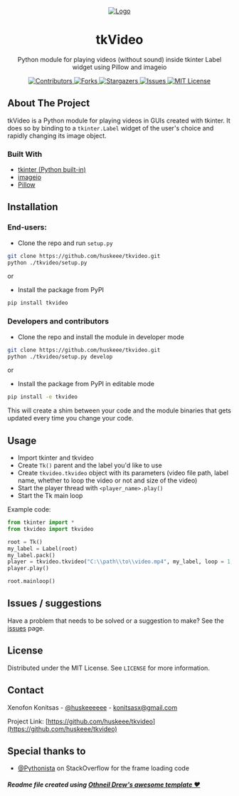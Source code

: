 
<p align="center">
  <a href="https://github.com/huskeee/tkvideo">
    <img src="https://raw.githubusercontent.com/huskeee/tkvideo/master/images/logo.png" alt="Logo" >
  </a>

  <h1 align="center">tkVideo</h1>

  <p align="center">
    Python module for playing videos (without sound) inside tkinter Label widget using Pillow and imageio
    <br />

</p>

<p align = center>
	<a href="https://github.com/huskeee/tkvideo/graphs/contributors">
		<img src="https://img.shields.io/github/contributors/huskeee/tkvideo.svg?style=flat-square" alt="Contributors" />
	</a>
	<a href="https://github.com/huskeee/tkvideo/network/members">
		<img src="https://img.shields.io/github/forks/huskeee/tkvideo.svg?style=flat-square" alt="Forks" />
	</a>
	<a href="https://github.com/huskeee/tkvideo/stargazers">
		<img src="https://img.shields.io/github/stars/huskeee/tkvideo.svg?style=flat-squarem/huskeee/tkvideo/network/members" alt="Stargazers" />
	</a>
	<a href="https://github.com/huskeee/tkvideo/issues">
		<img src="https://img.shields.io/github/issues/huskeee/tkvideo.svg?style=flat-square" alt="Issues" />
	</a>
	<a href="https://github.com/huskeee/tkvideo/blob/master/LICENSE">
		<img src="https://img.shields.io/github/license/huskeee/tkvideo.svg?style=flat-square" alt="MIT License" />
	</a>
</p>





<!-- ABOUT THE PROJECT -->
## About The Project

tkVideo is a Python module for playing videos in GUIs created with tkinter. It does so by binding to a `tkinter.Label` widget of the user's choice and rapidly changing its image object.


### Built With

* [tkinter (Python built-in)](https://docs.python.org/3/library/tkinter.html)
* [imageio](imageio.github.io)
* [Pillow](https://pypi.org/project/Pillow/)


## Installation

### End-users:

 * Clone the repo and run `setup.py`
```sh
git clone https://github.com/huskeee/tkvideo.git
python ./tkvideo/setup.py
```
or
 * Install the package from PyPI
```sh
pip install tkvideo
```

### Developers and contributors
 * Clone the repo and install the module in developer mode
```sh
git clone https://github.com/huskeee/tkvideo.git
python ./tkvideo/setup.py develop
```
or
 * Install the package from PyPI in editable mode
```sh
pip install -e tkvideo
```

This will create a shim between your code and the module binaries that gets updated every time you change your code.


<!-- USAGE EXAMPLES -->
## Usage

* Import tkinter and tkvideo
* Create `Tk()` parent and the label you'd like to use
* Create `tkvideo.tkvideo` object with its parameters (video file path, label name, whether to loop the video or not and size of the video)
* Start the player thread with `<player_name>.play()`
* Start the Tk main loop

Example code:
```py
from tkinter import *
from tkvideo import tkvideo

root = Tk()
my_label = Label(root)
my_label.pack()
player = tkvideo.tkvideo("C:\\path\\to\\video.mp4", my_label, loop = 1, size = (1280,720))
player.play()

root.mainloop()
```

## Issues / suggestions

Have a problem that needs to be solved or a suggestion to make? See the [issues](https://github.com/huskeee/tkvideo/issues) page.


## License

Distributed under the MIT License. See `LICENSE` for more information.



## Contact

Xenofon Konitsas - [@huskeeeeee](https://twitter.com/huskeeeeee) - konitsasx@gmail.com

Project Link: [https://github.com/huskeee/tkvideo](https://github.com/huskeee/tkvideo)


## Special thanks to

* [@Pythonista](https://stackoverflow.com/users/5230901/pythonista) on StackOverflow for the frame loading code





##### Readme file created using [Othneil Drew's awesome template ♥](https://github.com/othneildrew/Best-README-Template)